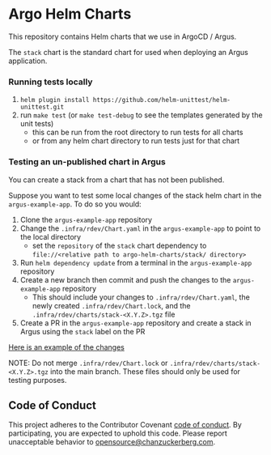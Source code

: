# Argo Helm Charts

This repository contains Helm charts that we use in ArgoCD / Argus.

The `stack` chart is the standard chart for used when deploying an Argus application.

### Running tests locally

1. `helm plugin install https://github.com/helm-unittest/helm-unittest.git`
2. run `make test` (or `make test-debug` to see the templates generated by the unit tests)
    - this can be run from the root directory to run tests for all charts
    - or from any helm chart directory to run tests just for that chart

### Testing an un-published chart in Argus

You can create a stack from a chart that has not been published.

Suppose you want to test some local changes of the stack helm chart in the `argus-example-app`. To do so you would:

1. Clone the `argus-example-app` repository
1. Change the `.infra/rdev/Chart.yaml` in the `argus-example-app` to point to the local directory
    - set the `repository` of the `stack` chart dependency to `file://<relative path to argo-helm-charts/stack/ directory>`
1. Run `helm dependency update` from a terminal in the `argus-example-app` repository
1. Create a new branch then commit and push the changes to the `argus-example-app` repository
    - This should include your changes to `.infra/rdev/Chart.yaml`, the newly created `.infra/rdev/Chart.lock`, and the `.infra/rdev/charts/stack-<X.Y.Z>.tgz` file
1. Create a PR in the `argus-example-app` repository and create a stack in Argus using the `stack` label on the PR

[Here is an example of the changes](https://github.com/chanzuckerberg/argus-example-app/pull/159/commits/3685595e8e7d31a49077de173a678817ac96de65)

NOTE: Do not merge `.infra/rdev/Chart.lock` or `.infra/rdev/charts/stack-<X.Y.Z>.tgz` into the main branch. These files should only be used for testing purposes.

## Code of Conduct

This project adheres to the Contributor Covenant [code of conduct](https://github.com/chanzuckerberg/.github/blob/master/CODE_OF_CONDUCT.md).
By participating, you are expected to uphold this code. 
Please report unacceptable behavior to [opensource@chanzuckerberg.com](mailto:opensource@chanzuckerberg.com).

